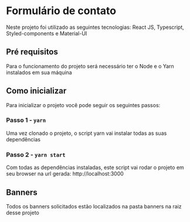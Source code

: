 # Formulário de contato

Neste projeto foi utilizado as seguintes tecnologias:
React JS, Typescript, Styled-components e Material-UI 

## Pré requisitos

Para o funcionamento do projeto será necessário ter o Node e
o Yarn instalados em sua máquina

## Como inicializar

Para inicializar o projeto você pode seguir os seguintes passos:

### Passo 1 - `yarn`

Uma vez clonado o projeto, o script yarn vai instalar todas as suas dependências

### Passo 2 - `yarn start`

Com todas as dependências instaladas, este script vai rodar o projeto em seu browser
na url gerada: http://localhost:3000

## Banners

Todos os banners solicitados estão localizados na pasta banners na raiz desse projeto 

